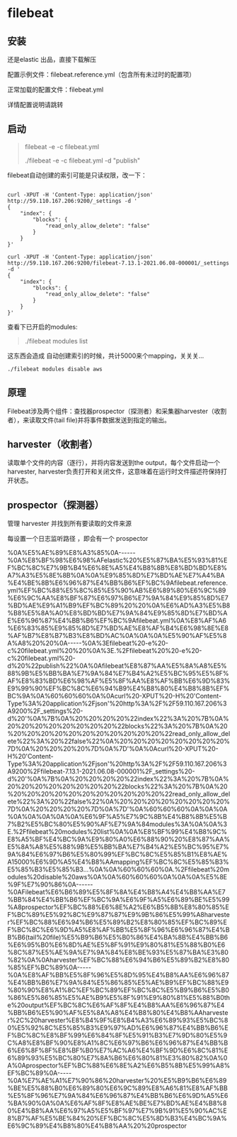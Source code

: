 # filebeat

## 安装

还是elastic 出品，直接下载解压

配置示例文件：filebeat.reference.yml（包含所有未过时的配置项）

正常加载的配置文件：filebeat.yml

详情配置说明请跳转

## 启动

> filebeat \-e \-c filebeat.yml
> 
> 
> ./filebeat \-e \-c filebeat.yml \-d "publish"

filebeat自动创建的索引可能是只读权限，改一下：

```

curl -XPUT -H 'Content-Type: application/json' http://59.110.167.206:9200/_settings -d '
{
    "index": {
        "blocks": {
            "read_only_allow_delete": "false"
        }
    }
}'

curl -XPUT -H 'Content-Type: application/json' http://59.110.167.206:9200/filebeat-7.13.1-2021.06.08-000001/_settings -d '
{
    "index": {
        "blocks": {
            "read_only_allow_delete": "false"
        }
    }
}'
```

查看下已开启的modules:

> ./filebeat modules list

这东西会造成 自动创建索引的时候，共计5000来个mapping，关关关...

```
./filebeat modules disable aws

```

## 原理

Filebeat涉及两个组件：查找器prospector（探测者）和采集器harvester（收割者），来读取文件\(tail file\)并将事件数据发送到指定的输出。

## harvester（收割者）

读取单个文件的内容（逐行），并将内容发送到the output，每个文件启动一个harvester, harvester负责打开和关闭文件，这意味着在运行时文件描述符保持打开状态。

## prospector（探测器）

管理 harvester 并找到所有要读取的文件来源

每设置一个日志监听路径 ，即会有一个 prospector

%0A%E5%AE%89%E8%A3%85%0A\-\-\-\-\-\-%0A%E8%BF%98%E6%98%AFelastic%20%E5%87%BA%E5%93%81%EF%BC%8C%E7%9B%B4%E6%8E%A5%E4%B8%8B%E8%BD%BD%E8%A7%A3%E5%8E%8B%0A%0A%E9%85%8D%E7%BD%AE%E7%A4%BA%E4%BE%8B%E6%96%87%E4%BB%B6%EF%BC%9Afilebeat.reference.yml%EF%BC%88%E5%8C%85%E5%90%AB%E6%89%80%E6%9C%89%E6%9C%AA%E8%BF%87%E6%97%B6%E7%9A%84%E9%85%8D%E7%BD%AE%E9%A1%B9%EF%BC%89%20%20%0A%E6%AD%A3%E5%B8%B8%E5%8A%A0%E8%BD%BD%E7%9A%84%E9%85%8D%E7%BD%AE%E6%96%87%E4%BB%B6%EF%BC%9Afilebeat.yml%0A%E8%AF%A6%E6%83%85%E9%85%8D%E7%BD%AE%E8%AF%B4%E6%98%8E%E8%AF%B7%E8%B7%B3%E8%BD%AC%0A%0A%0A%E5%90%AF%E5%8A%A8%20%20%0A\-\-\-\-\-%0A%3Efilebeat%20\-e%20\-c%20filebeat.yml%20%20%0A%3E.%2Ffilebeat%20%20\-e%20\-c%20filebeat.yml%20\-d%20%22publish%22%0A%0Afilebeat%E8%87%AA%E5%8A%A8%E5%88%9B%E5%BB%BA%E7%9A%84%E7%B4%A2%E5%BC%95%E5%8F%AF%E8%83%BD%E6%98%AF%E5%8F%AA%E8%AF%BB%E6%9D%83%E9%99%90%EF%BC%8C%E6%94%B9%E4%B8%80%E4%B8%8B%EF%BC%9A%0A%60%60%60%0A%0Acurl%20\-XPUT%20\-H%20'Content\-Type%3A%20application%2Fjson'%20http%3A%2F%2F59.110.167.206%3A9200%2F\_settings%20\-d%20'%0A%7B%0A%20%20%20%20%22index%22%3A%20%7B%0A%20%20%20%20%20%20%20%20%22blocks%22%3A%20%7B%0A%20%20%20%20%20%20%20%20%20%20%20%20%22read\_only\_allow\_delete%22%3A%20%22false%22%0A%20%20%20%20%20%20%20%20%7D%0A%20%20%20%20%7D%0A%7D'%0A%0Acurl%20\-XPUT%20\-H%20'Content\-Type%3A%20application%2Fjson'%20http%3A%2F%2F59.110.167.206%3A9200%2Ffilebeat\-7.13.1\-2021.06.08\-000001%2F\_settings%20\-d%20'%0A%7B%0A%20%20%20%20%22index%22%3A%20%7B%0A%20%20%20%20%20%20%20%20%22blocks%22%3A%20%7B%0A%20%20%20%20%20%20%20%20%20%20%20%20%22read\_only\_allow\_delete%22%3A%20%22false%22%0A%20%20%20%20%20%20%20%20%7D%0A%20%20%20%20%7D%0A%7D'%0A%60%60%60%0A%0A%0A%0A%0A%0A%0A%0A%E6%9F%A5%E7%9C%8B%E4%B8%8B%E5%B7%B2%E5%BC%80%E5%90%AF%E7%9A%84modules%3A%0A%0A%3E.%2Ffilebeat%20modules%20list%0A%0A%E8%BF%99%E4%B8%9C%E8%A5%BF%E4%BC%9A%E9%80%A0%E6%88%90%20%E8%87%AA%E5%8A%A8%E5%88%9B%E5%BB%BA%E7%B4%A2%E5%BC%95%E7%9A%84%E6%97%B6%E5%80%99%EF%BC%8C%E5%85%B1%E8%AE%A15000%E6%9D%A5%E4%B8%AAmapping%EF%BC%8C%E5%85%B3%E5%85%B3%E5%85%B3...%0A%0A%60%60%60%0A.%2Ffilebeat%20modules%20disable%20aws%0A%0A%60%60%60%0A%0A%0A%E5%8E%9F%E7%90%86%0A\-\-\-\-\-\-%0AFilebeat%E6%B6%89%E5%8F%8A%E4%B8%A4%E4%B8%AA%E7%BB%84%E4%BB%B6%EF%BC%9A%E6%9F%A5%E6%89%BE%E5%99%A8prospector%EF%BC%88%E6%8E%A2%E6%B5%8B%E8%80%85%EF%BC%89%E5%92%8C%E9%87%87%E9%9B%86%E5%99%A8harvester%EF%BC%88%E6%94%B6%E5%89%B2%E8%80%85%EF%BC%89%EF%BC%8C%E6%9D%A5%E8%AF%BB%E5%8F%96%E6%96%87%E4%BB%B6\(tail%20file\)%E5%B9%B6%E5%B0%86%E4%BA%8B%E4%BB%B6%E6%95%B0%E6%8D%AE%E5%8F%91%E9%80%81%E5%88%B0%E6%8C%87%E5%AE%9A%E7%9A%84%E8%BE%93%E5%87%BA%E3%80%82%0A%0Aharvester%EF%BC%88%E6%94%B6%E5%89%B2%E8%80%85%EF%BC%89%0A\-\-\-\-\-%0A%E8%AF%BB%E5%8F%96%E5%8D%95%E4%B8%AA%E6%96%87%E4%BB%B6%E7%9A%84%E5%86%85%E5%AE%B9%EF%BC%88%E9%80%90%E8%A1%8C%EF%BC%89%EF%BC%8C%E5%B9%B6%E5%B0%86%E5%86%85%E5%AE%B9%E5%8F%91%E9%80%81%E5%88%B0the%20output%EF%BC%8C%E6%AF%8F%E4%B8%AA%E6%96%87%E4%BB%B6%E5%90%AF%E5%8A%A8%E4%B8%80%E4%B8%AAharvester%2C%20harvester%E8%B4%9F%E8%B4%A3%E6%89%93%E5%BC%80%E5%92%8C%E5%85%B3%E9%97%AD%E6%96%87%E4%BB%B6%EF%BC%8C%E8%BF%99%E6%84%8F%E5%91%B3%E7%9D%80%E5%9C%A8%E8%BF%90%E8%A1%8C%E6%97%B6%E6%96%87%E4%BB%B6%E6%8F%8F%E8%BF%B0%E7%AC%A6%E4%BF%9D%E6%8C%81%E6%89%93%E5%BC%80%E7%8A%B6%E6%80%81%E3%80%82%0A%0A%0Aprospector%EF%BC%88%E6%8E%A2%E6%B5%8B%E5%99%A8%EF%BC%89%0A\-\-\-\-\-%0A%E7%AE%A1%E7%90%86%20harvester%20%E5%B9%B6%E6%89%BE%E5%88%B0%E6%89%80%E6%9C%89%E8%A6%81%E8%AF%BB%E5%8F%96%E7%9A%84%E6%96%87%E4%BB%B6%E6%9D%A5%E6%BA%90%0A%0A%E6%AF%8F%E8%AE%BE%E7%BD%AE%E4%B8%80%E4%B8%AA%E6%97%A5%E5%BF%97%E7%9B%91%E5%90%AC%E8%B7%AF%E5%BE%84%20%EF%BC%8C%E5%8D%B3%E4%BC%9A%E6%9C%89%E4%B8%80%E4%B8%AA%20%20prospector
